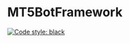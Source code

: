 # MT5BotFramework

[![Code style: black](https://img.shields.io/badge/code%20style-black-000000.svg)](https://github.com/psf/black)

